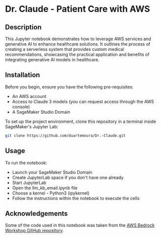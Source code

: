 # Dr. Claude - Patient Care with AWS

## Description
This Jupyter notebook demonstrates how to leverage AWS services and generative AI to enhance healthcare solutions. It outlines the process of creating a serverless system that provides custom medical recommendations, showcasing the practical application and benefits of integrating generative AI models in healthcare.

## Installation

Before you begin, ensure you have the following pre-requisites:
- An AWS account
- Access to Claude 3 models (you can request access through the AWS console)
- A SageMaker Studio Domain

To set up the project environment, clone this repository in a terminal inside SageMaker's Jupyter Lab:

```bash
git clone https://github.com/duartemoura/Dr.-Claude.git
```
## Usage 

To run the notebook:

- Launch your SageMaker Studio Domain
- Create JupyterLab space if you don't have one already
- Start JupyterLab
- Open the llm_kb_email.ipynb file
- Choose a kernel - Python3 (ipykernel)
- Follow the instructions within the notebook to execute the cells

## Acknowledgements 

Some of the code used in this notebook was taken from the [AWS Bedrock Workshop GitHub repository](https://github.com/aws-samples/amazon-bedrock-workshop/tree/main/02_KnowledgeBases_and_RAG). 
